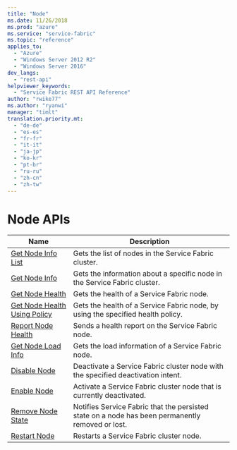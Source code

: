 ```yaml
---
title: "Node"
ms.date: 11/26/2018
ms.prod: "azure"
ms.service: "service-fabric"
ms.topic: "reference"
applies_to: 
  - "Azure"
  - "Windows Server 2012 R2"
  - "Windows Server 2016"
dev_langs: 
  - "rest-api"
helpviewer_keywords: 
  - "Service Fabric REST API Reference"
author: "rwike77"
ms.author: "ryanwi"
manager: "timlt"
translation.priority.mt: 
  - "de-de"
  - "es-es"
  - "fr-fr"
  - "it-it"
  - "ja-jp"
  - "ko-kr"
  - "pt-br"
  - "ru-ru"
  - "zh-cn"
  - "zh-tw"
---
```

# Node APIs

| Name | Description |
| --- | --- |
| [Get Node Info List](sfclient-v64-api-getnodeinfolist.md) | Gets the list of nodes in the Service Fabric cluster.<br/> |
| [Get Node Info](sfclient-v64-api-getnodeinfo.md) | Gets the information about a specific node in the Service Fabric cluster.<br/> |
| [Get Node Health](sfclient-v64-api-getnodehealth.md) | Gets the health of a Service Fabric node.<br/> |
| [Get Node Health Using Policy](sfclient-v64-api-getnodehealthusingpolicy.md) | Gets the health of a Service Fabric node, by using the specified health policy.<br/> |
| [Report Node Health](sfclient-v64-api-reportnodehealth.md) | Sends a health report on the Service Fabric node.<br/> |
| [Get Node Load Info](sfclient-v64-api-getnodeloadinfo.md) | Gets the load information of a Service Fabric node.<br/> |
| [Disable Node](sfclient-v64-api-disablenode.md) | Deactivate a Service Fabric cluster node with the specified deactivation intent.<br/> |
| [Enable Node](sfclient-v64-api-enablenode.md) | Activate a Service Fabric cluster node that is currently deactivated.<br/> |
| [Remove Node State](sfclient-v64-api-removenodestate.md) | Notifies Service Fabric that the persisted state on a node has been permanently removed or lost.<br/> |
| [Restart Node](sfclient-v64-api-restartnode.md) | Restarts a Service Fabric cluster node.<br/> |

